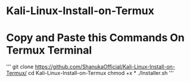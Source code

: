 # Kali-Linux-Install-on-Termux
# Copy and Paste this Commands On Termux Terminal
'''
git clone https://github.com/ShanukaOfficial/Kali-Linux-Install-on-Termux/
cd Kali-Linux-Install-on-Termux
chmod +x *
./Installer.sh
'''

